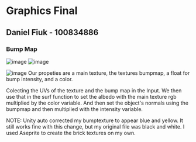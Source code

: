 # Graphics Final
## Daniel Fiuk - 100834886

### Bump Map
![image](https://user-images.githubusercontent.com/88565667/233696131-375254ac-1941-4e42-b127-9b9f4e0c27d5.png)
![image](https://user-images.githubusercontent.com/88565667/233696250-657f6317-cc7b-4297-948b-c23a7375f302.png)

![image](https://user-images.githubusercontent.com/88565667/233695450-a15b2398-46ab-46f7-861a-97b1d2067c46.png)
Our propeties are a main texture, the textures bumpmap, a float for bump intensity, and a color.

Colecting the UVs of the texture and the bump map in the Input.
We then use that in the surf function to set the albedo with the main texture rgb multiplied by the color variable.
And then set the object's normals using the bumpmap and then multiplied with the intensity variable.

NOTE: Unity auto corrected my bumptexture to appear blue and yellow. It still works fine with this change, but my original file was black and white. I used Aseprite to create the brick textures on my own. 
